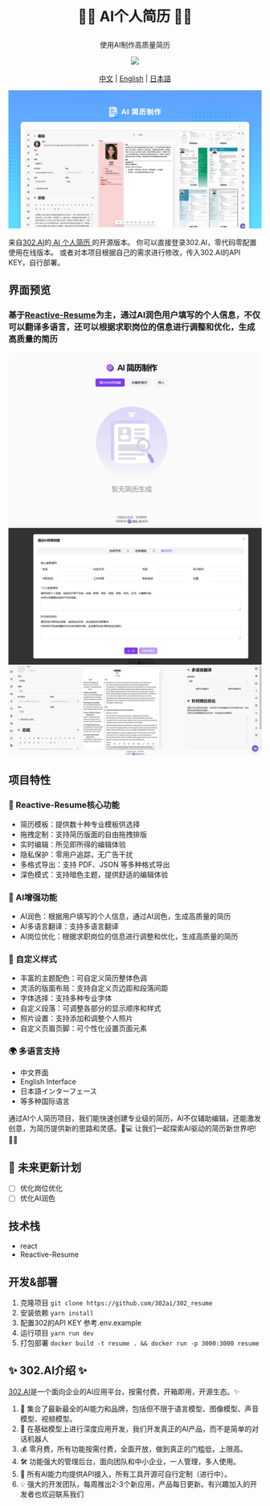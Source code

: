 # <p align="center">📝🤖 AI个人简历 🚀✨</p>

<p align="center">使用AI制作高质量简历</p>

<p align="center"><a href="https://302.ai/tools/resume/" target="blank"><img src="https://file.302ai.cn/gpt/imgs/github/302_badge.png" /></a></p >

<p align="center"><a href="README_zh.md">中文</a> | <a href="README.md">English</a> | <a href="README_ja.md">日本語</a></p>

![界面预览](docs/302_Resume_Creation_cn.png)

来自[302.AI](https://302.ai)的[ AI 个人简历 ](https://302.ai/tools/resume/)的开源版本。
你可以直接登录302.AI，零代码零配置使用在线版本。
或者对本项目根据自己的需求进行修改，传入302.AI的API KEY，自行部署。

## 界面预览

### 基于<a href="https://github.com/AmruthPillai/Reactive-Resume">Reactive-Resume</a>为主，通过AI润色用户填写的个人信息，不仅可以翻译多语言，还可以根据求职岗位的信息进行调整和优化，生成高质量的简历

![界面预览](docs/pic-1.png)
![界面预览](docs/pic-2.png)
![界面预览](docs/pic-3.png)

## 项目特性

### 📝 Reactive-Resume核心功能

- 简历模板：提供数十种专业模板供选择
- 拖拽定制：支持简历版面的自由拖拽排版
- 实时编辑：所见即所得的编辑体验
- 隐私保护：零用户追踪，无广告干扰
- 多格式导出：支持 PDF、JSON 等多种格式导出
- 深色模式：支持暗色主题，提供舒适的编辑体验

### 🤖 AI增强功能

- AI润色：根据用户填写的个人信息，通过AI润色，生成高质量的简历
- AI多语言翻译：支持多语言翻译
- AI岗位优化：根据求职岗位的信息进行调整和优化，生成高质量的简历

### 🎨 自定义样式

- 丰富的主题配色：可自定义简历整体色调
- 灵活的版面布局：支持自定义页边距和段落间距
- 字体选择：支持多种专业字体
- 自定义段落：可调整各部分的显示顺序和样式
- 照片设置：支持添加和调整个人照片
- 自定义页眉页脚：可个性化设置页面元素

### 🌍 多语言支持

- 中文界面
- English Interface
- 日本語インターフェース
- 等多种国际语言

通过AI个人简历项目，我们能快速创建专业级的简历，AI不仅辅助编辑，还能激发创意，为简历提供新的思路和灵感。🎉💻 让我们一起探索AI驱动的简历新世界吧! 🌟🚀

## 🚩 未来更新计划

- [ ] 优化岗位优化
- [ ] 优化AI润色

## 技术栈

- react
- Reactive-Resume

## 开发&部署

1. 克隆项目 `git clone https://github.com/302ai/302_resume`
2. 安装依赖 `yarn install`
3. 配置302的API KEY 参考.env.example
4. 运行项目 `yarn run dev`
5. 打包部署 `docker build -t resume . && docker run -p 3000:3000 resume`

## ✨ 302.AI介绍 ✨

[302.AI](https://302.ai)是一个面向企业的AI应用平台，按需付费，开箱即用，开源生态。✨

1. 🧠 集合了最新最全的AI能力和品牌，包括但不限于语言模型、图像模型、声音模型、视频模型。
2. 🚀 在基础模型上进行深度应用开发，我们开发真正的AI产品，而不是简单的对话机器人
3. 💰 零月费，所有功能按需付费，全面开放，做到真正的门槛低，上限高。
4. 🛠 功能强大的管理后台，面向团队和中小企业，一人管理，多人使用。
5. 🔗 所有AI能力均提供API接入，所有工具开源可自行定制（进行中）。
6. 💡 强大的开发团队，每周推出2-3个新应用，产品每日更新。有兴趣加入的开发者也欢迎联系我们
